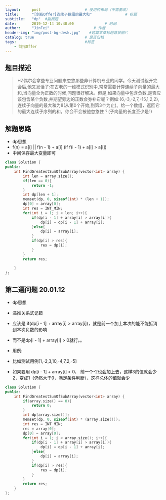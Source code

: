 ```yaml
---
layout:     post                    # 使用的布局（不需要改） 
title:      "[剑指Offer]连续子数组的最大和"               # 标题  
subtitle:   "dp"  #副标题 
date:       2019-12-14 10:40:00              # 时间 
author:     "JinFei"                    # 作者 
header-img: "img/post-bg-desk.jpg"    #这篇文章标题背景图片 
catalog: true                       # 是否归档 
tags:                               #标签     
    - 剑指Offer 
---
```


## 题目描述
> HZ偶尔会拿些专业问题来忽悠那些非计算机专业的同学。今天测试组开完会后,他又发话了:在古老的一维模式识别中,常常需要计算连续子向量的最大和,当向量全为正数的时候,问题很好解决。但是,如果向量中包含负数,是否应该包含某个负数,并期望旁边的正数会弥补它呢？例如:{6,-3,-2,7,-15,1,2,2},连续子向量的最大和为8(从第0个开始,到第3个为止)。给一个数组，返回它的最大连续子序列的和，你会不会被他忽悠住？(子向量的长度至少是1)




## 解题思路


- dp思想
- f(n) = a[i] || f(n - 1) + a[i] (if f(i - 1) + a[i] > a[i])
- 中间保存最大变量即可

```C++
class Solution {
public:
    int FindGreatestSumOfSubArray(vector<int> array) {
        int len = array.size();
        if(len == 0){
            return -1;
        }
        int dp[len + 1];
        memset(dp, 0, sizeof(int) * (len + 1));
        dp[0] = array[0];
        int res = INT_MIN;
        for(int i = 1; i < len; i++){
            if(dp[i - 1] + array[i] > array[i]){
                dp[i] = dp[i - 1] + array[i];
            }else{
                dp[i] = array[i];
            }
            if(dp[i] > res){
                res = dp[i];
            }
        }
        return res;
        
    }
};
```

## 第二遍问题 20.01.12


- dp思想
- 递推关系式记错
- 应该是 if(dp[i - 1] + array[i] > array[i])，就是前一个加上本次的能不能抵消到本次负数的影响
- 而不是dp[i - 1] + array[i] > 0就行。。

- 用例:
- 比如测试用例[1,-2,3,10,-4,7,2,-5]
- 如果要用 dp[i - 1] + array[i] > 0， 前一个-2也会加上去，这样3的值就会少2，变成1（仍然大于0，满足条件判断），这样总体的值就会少

```C++
class Solution {
public:
    int FindGreatestSumOfSubArray(vector<int> array) {
        if(array.size() == 0){
            return 0;
        }
        int dp[array.size()];
        memset(dp, 0, sizeof(int) * (array.size()));
        int res = INT_MIN;
        res = array[0];
        dp[0] = array[0];
        for(int i = 1; i < array.size(); i++){
            if(dp[i - 1] + array[i] > array[i]){
                dp[i] = dp[i - 1] + array[i];
            }else{
                dp[i] = array[i];
            }
            if(dp[i] > res){
                res = dp[i];
            }
        }
        return res;
    }
};
```